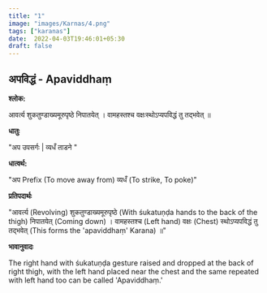 ```yaml
---
title: "1"
image: "images/Karnas/4.png"
tags: ["karanas"]
date:  2022-04-03T19:46:01+05:30
draft: false
---
```


## अपविद्धं - Apaviddhaṃ

**श्लोक:**


आवर्त्य शुकतुण्डाख्यमूरुपृष्ठे निपातयेत् । वामहस्तश्च वक्षःस्थोऽप्यपविद्धं तु तद्भवेत् ॥ 

**धातुः**


"अप उपसर्गः |
व्यधँ ताडने "

**धात्वर्थ:**


"अप Prefix (To move away from)
व्यधँ (To strike, To poke)"


**प्रतिपदार्थः**


"आवर्त्य (Revolving) शुकतुण्डाख्यमूरुपृष्ठे (With śukatuṇḍa hands to the back of the thigh) निपातयेत् (Coming down) । 
वामहस्तश्च (Left hand) वक्षः (Chest) स्थोऽप्यपविद्धं तु तद्भवेत् (This forms the 'apaviddhaṃ' Karana) ॥"

**भावानुवादः**


The right hand with śukatuṇḍa gesture raised and dropped at the back of right thigh, with the left hand placed near the chest and the same repeated with left hand too can be called 'Apaviddhaṃ.'



